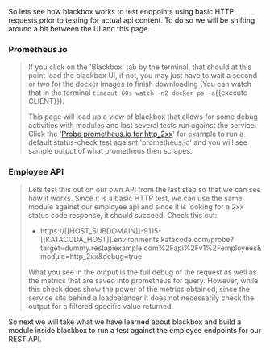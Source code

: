 So lets see how blackbox works to test endpoints using basic HTTP requests prior to testing for actual api content.  To do so we will be shifting around a bit between the UI and this page.

### Prometheus.io

> If you click on the 'Blackbox' tab by the terminal, that should at this point load the blackbox UI, if not, you may just have to wait a second or two for the docker images to finish downloading (You can watch that in the terminal `timeout 60s watch -n2 docker ps -a`{{execute CLIENT}}).  
>
> This page will load up a view of blackbox that allows for some debug activities with modules and last several tests run against the service.  Click the '[Probe prometheus.io for http_2xx](https://[[HOST_SUBDOMAIN]]-9115-[[KATACODA_HOST]].environments.katacoda.com/probe?target=prometheus.io&module=http_2xx)' for example to run a default status-check test agaisnt 'prometheus.io' and you will see sample output of what prometheus then scrapes.

### Employee API

> Lets test this out on our own API from the last step so that we can see how it works.  Since it is a basic HTTP test, we can use the same module against our employee api and since it is looking for a 2xx status code response, it should succeed.  Check this out:
>
> * https://[[HOST_SUBDOMAIN]]-9115-[[KATACODA_HOST]].environments.katacoda.com/probe?target=dummy.restapiexample.com%2Fapi%2Fv1%2Femployees&module=http_2xx&debug=true
>
> What you see in the output is the full debug of the request as well as the metrics that are saved into prometheus for query.  However, while this check does show the power of the metrics obtained, since the service sits behind a loadbalancer it does not necessarily check the output for a filtered specific value returned.

So next we will take what we have learned about blackbox and build a module inside blackbox to run a test against the employee endpoints for our REST API.
